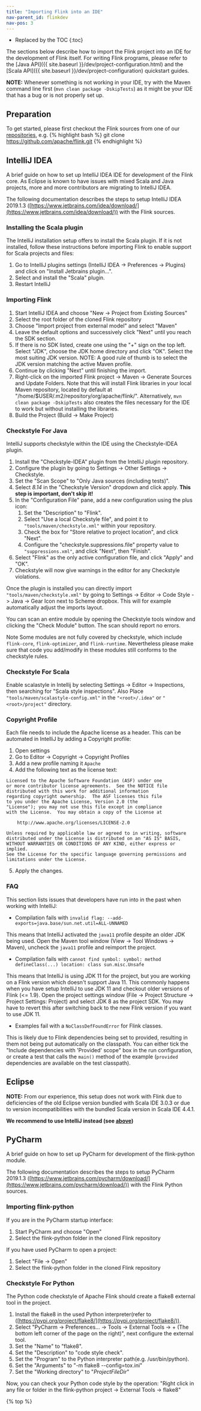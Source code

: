 ```yaml
---
title: "Importing Flink into an IDE"
nav-parent_id: flinkdev
nav-pos: 3
---
```

<!--
Licensed to the Apache Software Foundation (ASF) under one
or more contributor license agreements.  See the NOTICE file
distributed with this work for additional information
regarding copyright ownership.  The ASF licenses this file
to you under the Apache License, Version 2.0 (the
"License"); you may not use this file except in compliance
with the License.  You may obtain a copy of the License at

  http://www.apache.org/licenses/LICENSE-2.0

Unless required by applicable law or agreed to in writing,
software distributed under the License is distributed on an
"AS IS" BASIS, WITHOUT WARRANTIES OR CONDITIONS OF ANY
KIND, either express or implied.  See the License for the
specific language governing permissions and limitations
under the License.
-->

* Replaced by the TOC
{:toc}

The sections below describe how to import the Flink project into an IDE
for the development of Flink itself. For writing Flink programs, please
refer to the [Java API]({{ site.baseurl }}/dev/project-configuration.html)
and the [Scala API]({{ site.baseurl }}/dev/project-configuration)
quickstart guides.

**NOTE:** Whenever something is not working in your IDE, try with the Maven
command line first (`mvn clean package -DskipTests`) as it might be your IDE
that has a bug or is not properly set up.

## Preparation

To get started, please first checkout the Flink sources from one of our
[repositories](https://flink.apache.org/community.html#source-code),
e.g.
{% highlight bash %}
git clone https://github.com/apache/flink.git
{% endhighlight %}

## IntelliJ IDEA

A brief guide on how to set up IntelliJ IDEA IDE for development of the Flink core.
As Eclipse is known to have issues with mixed Scala and Java projects, more and more contributors are migrating to IntelliJ IDEA.

The following documentation describes the steps to setup IntelliJ IDEA 2019.1.3
([https://www.jetbrains.com/idea/download/](https://www.jetbrains.com/idea/download/))
with the Flink sources.

### Installing the Scala plugin

The IntelliJ installation setup offers to install the Scala plugin.
If it is not installed, follow these instructions before importing Flink
to enable support for Scala projects and files:

1. Go to IntelliJ plugins settings (IntelliJ IDEA -> Preferences -> Plugins) and
   click on "Install Jetbrains plugin...".
2. Select and install the "Scala" plugin.
3. Restart IntelliJ

### Importing Flink

1. Start IntelliJ IDEA and choose "New -> Project from Existing Sources"
2. Select the root folder of the cloned Flink repository
3. Choose "Import project from external model" and select "Maven"
4. Leave the default options and successively click "Next" until you reach the SDK section.
5. If there is no SDK listed, create one using the "+" sign on the top left.
   Select "JDK", choose the JDK home directory and click "OK".
   Select the most suiting JDK version. NOTE: A good rule of thumb is to select 
   the JDK version matching the active Maven profile.
6. Continue by clicking "Next" until finishing the import.
7. Right-click on the imported Flink project -> Maven -> Generate Sources and Update Folders.
   Note that this will install Flink libraries in your local Maven repository,
   located by default at "/home/$USER/.m2/repository/org/apache/flink/".
   Alternatively, `mvn clean package -DskipTests` also creates the files necessary
   for the IDE to work but without installing the libraries.
8. Build the Project (Build -> Make Project)

### Checkstyle For Java
IntelliJ supports checkstyle within the IDE using the Checkstyle-IDEA plugin.

1. Install the "Checkstyle-IDEA" plugin from the IntelliJ plugin repository.
2. Configure the plugin by going to Settings -> Other Settings -> Checkstyle.
3. Set the "Scan Scope" to "Only Java sources (including tests)".
4. Select _8.14_ in the "Checkstyle Version" dropdown and click apply. **This step is important,
   don't skip it!**
5. In the "Configuration File" pane, add a new configuration using the plus icon:
    1. Set the "Description" to "Flink".
    2. Select "Use a local Checkstyle file", and point it to
      `"tools/maven/checkstyle.xml"` within
      your repository.
    3. Check the box for "Store relative to project location", and click
      "Next".
    4. Configure the "checkstyle.suppressions.file" property value to
      `"suppressions.xml"`, and click "Next", then "Finish".
6. Select "Flink" as the only active configuration file, and click "Apply" and
   "OK".
7. Checkstyle will now give warnings in the editor for any Checkstyle
   violations.

Once the plugin is installed you can directly import `"tools/maven/checkstyle.xml"` by going to Settings -> Editor -> Code Style -> Java -> Gear Icon next to Scheme dropbox. This will for example automatically adjust the imports layout.

You can scan an entire module by opening the Checkstyle tools window and
clicking the "Check Module" button. The scan should report no errors.

<span class="label label-info">Note</span> Some modules are not fully covered by checkstyle,
which include `flink-core`, `flink-optimizer`, and `flink-runtime`.
Nevertheless please make sure that code you add/modify in these modules still conforms to the checkstyle rules.

### Checkstyle For Scala

Enable scalastyle in Intellij by selecting Settings -> Editor -> Inspections, then searching for "Scala style inspections". Also Place `"tools/maven/scalastyle-config.xml"` in the `"<root>/.idea"` or `"<root>/project"` directory.

### Copyright Profile

Each file needs to include the Apache license as a header. This can be automated in IntelliJ by adding a Copyright profile:
1. Open settings
2. Go to Editor -> Copyright -> Copyright Profiles
3. Add a new profile naming it `Apache`
4. Add the following text as the license text:
```
Licensed to the Apache Software Foundation (ASF) under one
or more contributor license agreements.  See the NOTICE file
distributed with this work for additional information
regarding copyright ownership.  The ASF licenses this file
to you under the Apache License, Version 2.0 (the
"License"); you may not use this file except in compliance
with the License.  You may obtain a copy of the License at

    http://www.apache.org/licenses/LICENSE-2.0
   
Unless required by applicable law or agreed to in writing, software
distributed under the License is distributed on an "AS IS" BASIS,
WITHOUT WARRANTIES OR CONDITIONS OF ANY KIND, either express or implied.
See the License for the specific language governing permissions and 
limitations under the License.
```
5. Apply the changes.

### FAQ

This section lists issues that developers have run into in the past when working with IntelliJ:

- Compilation fails with `invalid flag: --add-exports=java.base/sun.net.util=ALL-UNNAMED`

This means that IntelliJ activated the `java11` profile despite an older JDK being used.
Open the Maven tool window (View -> Tool Windows -> Maven), uncheck the `java11` profile and reimport the project.

- Compilation fails with `cannot find symbol: symbol: method defineClass(...) location: class sun.misc.Unsafe`

This means that IntelliJ is using JDK 11 for the project, but you are working on a Flink version which doesn't
support Java 11.
This commonly happens when you have setup IntelliJ to use JDK 11 and checkout older versions of Flink (<= 1.9).
Open the project settings window (File -> Project Structure -> Project Settings: Project) and select JDK 8 as the project
SDK.
You may have to revert this after switching back to the new Flink version if you want to use JDK 11.

- Examples fail with a `NoClassDefFoundError` for Flink classes.

This is likely due to Flink dependencies being set to provided, resulting in them not being put automatically on the 
classpath.
You can either tick the "Include dependencies with 'Provided' scope" box in the run configuration, or create a test
that calls the `main()` method of the example (`provided` dependencies are available on the test classpath).

## Eclipse

**NOTE:** From our experience, this setup does not work with Flink
due to deficiencies of the old Eclipse version bundled with Scala IDE 3.0.3 or
due to version incompatibilities with the bundled Scala version in Scala IDE 4.4.1.

**We recommend to use IntelliJ instead (see [above](#intellij-idea))**

## PyCharm

A brief guide on how to set up PyCharm for development of the flink-python module.

The following documentation describes the steps to setup PyCharm 2019.1.3
([https://www.jetbrains.com/pycharm/download/](https://www.jetbrains.com/pycharm/download/))
with the Flink Python sources.

### Importing flink-python
If you are in the PyCharm startup interface:

1. Start PyCharm and choose "Open"
2. Select the flink-python folder in the cloned Flink repository

If you have used PyCharm to open a project:

1. Select "File -> Open"
2. Select the flink-python folder in the cloned Flink repository


### Checkstyle For Python
The Python code checkstyle of Apache Flink should create a flake8 external tool in the project. 

1. Install the flake8 in the used Python interpreter(refer to ([https://pypi.org/project/flake8/](https://pypi.org/project/flake8/)).
2. Select "PyCharm -> Preferences... -> Tools -> External Tools -> + (The bottom left corner of the page on the right)", next configure the external tool.
3. Set the "Name" to "flake8".
4. Set the "Description" to "code style check".
5. Set the "Program"  to the Python interpreter path(e.g. /usr/bin/python).
6. Set the "Arguments" to "-m flake8 \-\-config=tox.ini"
7. Set the "Working directory" to "$ProjectFileDir$"

Now, you can check your Python code style by the operation:
    "Right click in any file or folder in the flink-python project -> External Tools -> flake8"
    
{% top %}
